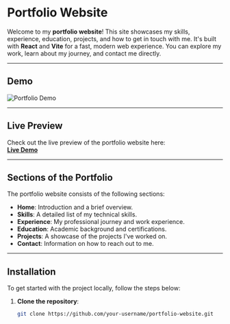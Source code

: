# Portfolio Website

Welcome to my **portfolio website**! This site showcases my skills, experience, education, projects, and how to get in touch with me. It's built with **React** and **Vite** for a fast, modern web experience. You can explore my work, learn about my journey, and contact me directly.

---

## Demo

![Portfolio Demo](demo-image-url.png)

---

## Live Preview

Check out the live preview of the portfolio website here:  
[**Live Demo**](your-live-preview-url)

---

## Sections of the Portfolio

The portfolio website consists of the following sections:

- **Home**: Introduction and a brief overview.
- **Skills**: A detailed list of my technical skills.
- **Experience**: My professional journey and work experience.
- **Education**: Academic background and certifications.
- **Projects**: A showcase of the projects I've worked on.
- **Contact**: Information on how to reach out to me.

---

## Installation

To get started with the project locally, follow the steps below:

1. **Clone the repository**:
   ```bash
   git clone https://github.com/your-username/portfolio-website.git
